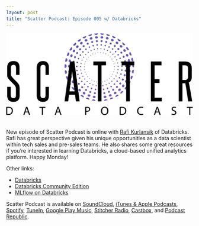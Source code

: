 ```yaml
---
layout: post
title: "Scatter Podcast: Episode 005 w/ Databricks"
---
```


[![](https://raw.githubusercontent.com/JavOrraca/Home/gh-pages/assets/img/ScatterLogo.png)](https://soundcloud.com/scatterpodcast/episode-005)
<br>
<br>
<br>
New episode of Scatter Podcast is online with [Rafi Kurlansik](https://www.linkedin.com/in/raphaelkurlansik/) of Databricks. Rafi has great perspective given his unique opportunities as a data scientist within tech sales and pre-sales teams. He also shares some great resources if you’re interested in learning Databricks, a cloud-based unified analytics platform. Happy Monday!

Other links:
* [Databricks](https://databricks.com/)
* [Databricks Community Edition](https://community.cloud.databricks.com)
* [MLflow on Databricks](https://mlflow.org/)

Scatter Podcast is available on [SoundCloud](https://soundcloud.com/scatterpodcast), [iTunes & Apple Podcasts](https://podcasts.apple.com/us/podcast/scatter-podcast/id1458544194), [Spotify](https://open.spotify.com/show/64UpJwByrdsrLSYObuEeHx?si=n_UlBzrYQv6ptBjeXfSOsw), [TuneIn](https://tunein.com/podcasts/Business--Economics-Podcasts/Scatter-Podcast-p1216105/), [Google Play Music](https://playmusic.app.goo.gl/?ibi=com.google.PlayMusic&isi=691797987&ius=googleplaymusic&apn=com.google.android.music&link=https://play.google.com/music/m/Iqayzaqkmvhu5op3yehzbj5bus4?t%3DScatter_Podcast%26pcampaignid%3DMKT-na-all-co-pr-mu-pod-16), [Stitcher Radio](https://www.stitcher.com/podcast/scatter-podcast/httpssoundcloudcomscatterpodcast), [Castbox](https://castbox.fm/channel/id2083174), and [Podcast Republic](https://www.podcastrepublic.net/podcast/1458544194).
